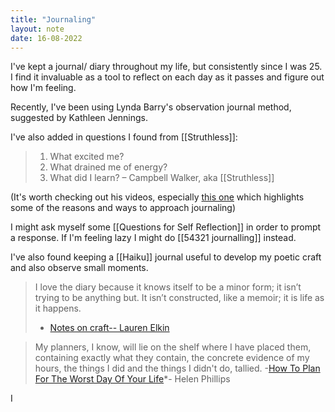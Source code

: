 ```yaml
---
title: "Journaling"
layout: note
date: 16-08-2022
---
```


I've kept a journal/ diary throughout my life, but consistently since I was 25. I find it invaluable as a tool to reflect on each day as it passes and figure out how I'm feeling.

Recently, I've been using Lynda Barry's observation journal method, suggested by Kathleen Jennings.

I've also added in questions I found from [[Struthless]]:

> 1. What excited me?
> 2. What drained me of energy?
> 3. What did I learn?
> – Campbell Walker, aka [[Struthless]]

(It's worth checking out his videos, especially <a href="https://youtu.be/dArgOrm98Bk" >this one</a> which highlights some of the reasons and ways to approach journaling)

I might ask myself some [[Questions for Self Reflection]] in order to prompt a response. If I'm feeling lazy I might do [[54321 journalling]] instead. 

I've also found keeping a [[Haiku]] journal useful to develop my poetic craft and also observe small moments. 

> I love the diary because it knows itself to be a minor form; it isn’t trying to be anything but. It isn’t constructed, like a memoir; it is life as it happens.
> - <a href="https://granta.com/notes-on-craft-elkin/" >Notes on craft-- Lauren Elkin</a>

> My planners, I know, will lie on the shelf where I have placed them, containing exactly what they contain, the concrete evidence of my hours, the things I did and the things I didn't do, tallied.
> -<a href="https://www.buzzfeed.com/helenphillips/how-to-plan-for-the-worst-day-of-your-life" >How To Plan For The Worst Day Of Your Life</a>*- Helen Phillips

I

